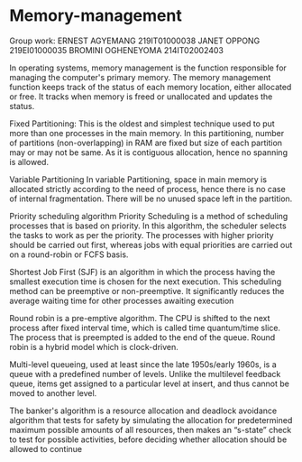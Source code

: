 # Memory-management
 Group work:
 ERNEST AGYEMANG        219IT01000038
 JANET    OPPONG        219EI01000035
 BROMINI OGHENEYOMA     214IT02002403
 
 In operating systems, memory management is the function responsible for managing the computer's primary memory. The memory management function keeps track of the status of each memory location, either allocated or free. It tracks when memory is freed or unallocated and updates the status.


Fixed Partitioning:
This is the oldest and simplest technique used to put more than one processes in the main memory. In this partitioning, number of partitions (non-overlapping) in RAM are fixed but size of each partition may or may not be same. As it is contiguous allocation, hence no spanning is allowed.

Variable Partitioning
In variable Partitioning, space in main memory is allocated strictly according to the need of process, hence there is no case of internal fragmentation. There will be no unused space left in the partition.


Priority scheduling algorithm
Priority Scheduling is a method of scheduling processes that is based on priority. In this algorithm, the scheduler selects the tasks to work as per the priority. The processes with higher priority should be carried out first, whereas jobs with equal priorities are carried out on a round-robin or FCFS basis.

Shortest Job First (SJF) is an algorithm in which the process having the smallest execution time is chosen for the next execution. This scheduling method can be preemptive or non-preemptive. It significantly reduces the average waiting time for other processes awaiting execution


Round robin is a pre-emptive algorithm. The CPU is shifted to the next process after fixed interval time, which is called time quantum/time slice. The process that is preempted is added to the end of the queue. Round robin is a hybrid model which is clock-driven.

Multi-level queueing, used at least since the late 1950s/early 1960s, is a queue with a predefined number of levels. Unlike the multilevel feedback queue, items get assigned to a particular level at insert, and thus cannot be moved to another level.


The banker's algorithm is a resource allocation and deadlock avoidance algorithm that tests for safety by simulating the allocation for predetermined maximum possible amounts of all resources, then makes an “s-state” check to test for possible activities, before deciding whether allocation should be allowed to continue 

